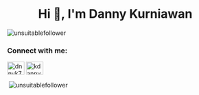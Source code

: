 <h1 align="center">Hi 👋, I'm Danny Kurniawan</h1>
<p align="left"> <img src="https://komarev.com/ghpvc/?username=unsuitablefollower&label=Profile%20views&color=fa820a&style=flat" alt="unsuitablefollower" /> </p>

<h3 align="left">Connect with me:</h3>
<p align="left">
<a href="https://twitter.com/9dk7527" target="blank"><img align="center" src="https://raw.githubusercontent.com/rahuldkjain/github-profile-readme-generator/master/src/images/icons/Social/twitter.svg" alt="dnnyk7527" height="30" width="40" /></a>
<a href="https://instagram.com/kdnny7527" target="blank"><img align="center" src="https://raw.githubusercontent.com/rahuldkjain/github-profile-readme-generator/master/src/images/icons/Social/instagram.svg" alt="kdanny7527" height="30" width="40" /></a>
</p>

<p>&nbsp;<img align="center" src="https://github-readme-stats.vercel.app/api?username=unsuitablefollower&show_icons=true&theme=tokyonight&locale=en" alt="unsuitablefollower" /></p>
